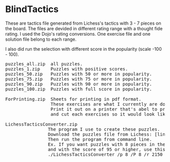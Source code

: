 # BlindTactics
These are tactics file generated from Lichess's tactics with 3 - 7 pieces on the board.
The files are devided in different rating range with a thought fide rating. I used the Dojo's rating conversions. One exercise file and one solution file belong to each range.

I also did run the selection with different score in the popularity (scale -100 - 100).<br/>
<pre>puzzles_all.zip  all puzzles.
puzzles_1.zip    Puzzles with positive scores.
puzzles_50.zip   Puzzles with 50 or more in popularity.
puzzles_75.zip   Puzzles with 75 or more in popularity.
puzzles_90.zip   Puzzles with 90 or more in popularity.
puzzles_100.zip  Puzzles with full score in popularity.

ForPrinting.zip  Sheets for printing in pdf format.
                 These exercises are what I currently are doing.
                 Print it out on a printer that's abel to print on both sides of the sheet
                 and cut each exercises so it would look like a deck of cards.

LichessTacticsConverter.zip
                The program I use to create these puzzles.
                Download the puzzles file from Lichess: [link](https://database.lichess.org/#puzzles)
                Then run the program from command line.
                Ex. If you want puzzles with 8 pieces in the range of 2150 to 2224 (Dojo's 1800-1900 Cohort)
                and with the score of 95 or higher, use this command:
                ./LichessTacticsConverter /p 8 /P 8 /r 2150 /R 2224 /s 95 lichess_db_puzzle.csv Exercises.txt Solutions.txt
</pre>
